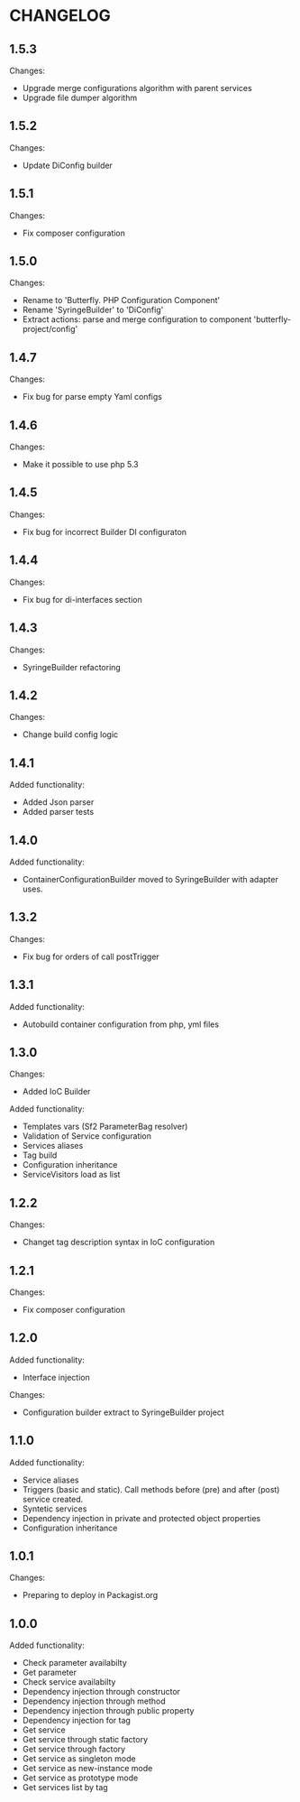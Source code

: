 CHANGELOG
=========

1.5.3
-----

Changes:

 * Upgrade merge configurations algorithm with parent services
 * Upgrade file dumper algorithm

1.5.2
-----

Changes:

 * Update DiConfig builder

1.5.1
-----

Changes:

 * Fix composer configuration

1.5.0
-----

Changes:

 * Rename to 'Butterfly. PHP Configuration Component'
 * Rename 'SyringeBuilder' to 'DiConfig' 
 * Extract actions: parse and merge configuration to component 'butterfly-project/config' 

1.4.7
-----

Changes:

 * Fix bug for parse empty Yaml configs

1.4.6
-----

Changes:

 * Make it possible to use php 5.3

1.4.5
-----

Changes:

 * Fix bug for incorrect Builder DI configuraton

1.4.4
-----

Changes:

 * Fix bug for di-interfaces section

1.4.3
-----

Changes:

 * SyringeBuilder refactoring

1.4.2
-----

Changes:

 * Change build config logic

1.4.1
-----

Added functionality:

 * Added Json parser
 * Added parser tests 

1.4.0
-----

Added functionality:

 * ContainerConfigurationBuilder moved to SyringeBuilder with adapter uses.

1.3.2
-----

Changes:

 * Fix bug for orders of call postTrigger

1.3.1
-----

Added functionality:

 * Autobuild container configuration from php, yml files

1.3.0
-----

Changes:

 * Added IoC Builder

Added functionality:

 * Templates vars (Sf2 ParameterBag resolver)
 * Validation of Service configuration
 * Services aliases
 * Tag build
 * Configuration inheritance
 * ServiceVisitors load as list

1.2.2
-----

Changes:

 * Changet tag description syntax in IoC configuration

1.2.1
-----

Changes:

 * Fix composer configuration

1.2.0
-----

Added functionality:

 * Interface injection

Changes:

 * Configuration builder extract to SyringeBuilder project

1.1.0
-----

Added functionality:

 * Service aliases
 * Triggers (basic and static). Call methods before (pre) and after (post)
   service created.
 * Syntetic services
 * Dependency injection in private and protected object properties
 * Configuration inheritance

1.0.1
-----

Changes:

 * Preparing to deploy in Packagist.org

1.0.0
-----

Added functionality:

 * Check parameter availabilty
 * Get parameter
 * Check service availabilty
 * Dependency injection through constructor
 * Dependency injection through method
 * Dependency injection through public property
 * Dependency injection for tag
 * Get service
 * Get service through static factory
 * Get service through factory
 * Get service as singleton mode
 * Get service as new-instance mode
 * Get service as prototype mode
 * Get services list by tag
